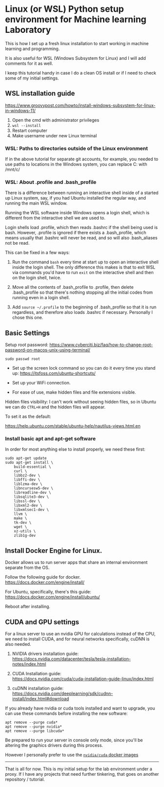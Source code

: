# Linux (or WSL) Python setup environment for Machine learning Laboratory

This is how I set up a fresh linux installation to start working in machine learning and programming. 

It is also useful for WSL (Windows Subsystem for Linux) and I will add comments for it as well.

I keep this tutorial handy in case I do a clean OS install or if I need to check some of my initial settings.


## WSL installation guide

https://www.groovypost.com/howto/install-windows-subsystem-for-linux-in-windows-11/

1. Open the cmd with administrator privileges
2. `wsl --install`
3. Restart computer
4. Make username under new Linux terminal


### WSL: Paths to directories outside of the Linux environment

If in the above tutorial for separate git accounts, for example, you needed to use paths to locations in the Windows system, you can replace C: with /mnt/c/


### WSL: About .profile and .bash_profile

There is a difference between running an interactive shell inside of a started up Linux system, say, if you had Ubuntu installed the regular way, and running the main WSL window. 

Running the WSL software inside Windows opens a login shell, which is different from the interactive shell we are used to.

Login shells load .profile, which then reads .bashrc if the shell being used is bash. However, .profile is ignored if there exists a .bash_profile, which means usually that .bashrc will never be read, and so will also .bash_aliases not be read.

This can be fixed in a few ways:

1. Run the command `bash` every time at start up to open an interactive shell inside the login shell. The only difference this makes is that to exit WSL via commands you'd have to run `exit` on the interactive shell and then on the login shell, twice.

2. Move all the contents of .bash_profile to .profile, then delete .bash_profile so that there's nothing stopping all the initial codes from running even in a login shell.

3. Add `source ~/.profile` to the beginning of .bash_profile so that it is run regardless, and therefore also loads .bashrc if necessary. Personally I chose this one.


## Basic Settings

Setup root password:
https://www.cyberciti.biz/faq/how-to-change-root-password-on-macos-unix-using-terminal/

```
sudo passwd root
```

- Set up the screen lock command so you can do it every time you stand up:
https://itsfoss.com/ubuntu-shortcuts/

- Set up your WiFi connection.
- For ease of use, make hidden files and file extensions visible.

Hidden files visibility:
I can't work without seeing hidden files, so in Ubuntu we can do `CTRL+H` and the hidden files will appear. 

To set it as the default:

https://help.ubuntu.com/stable/ubuntu-help/nautilus-views.html.en


### Install basic apt and apt-get software

In order for most anything else to install properly, we need these first:

```
sudo apt-get update
sudo apt-get install \
    build-essential \
    curl \
    libbz2-dev \
    libffi-dev \
    liblzma-dev \
    libncursesw5-dev \
    libreadline-dev \
    libsqlite3-dev \
    libssl-dev \
    libxml2-dev \
    libxmlsec1-dev \
    llvm \
    make \
    tk-dev \
    wget \
    xz-utils \
    zlib1g-dev
```



## Install Docker Engine for Linux.

Docker allows us to run server apps that share an internal environment separate from the OS.

Follow the following guide for docker.
https://docs.docker.com/engine/install/

For Ubuntu, specifically, there's this guide:
https://docs.docker.com/engine/install/ubuntu/

Reboot after installing.



## CUDA and GPU settings

For a linux server to use an nvidia GPU for calculations instead of the CPU, we need to install CUDA, and for neural networks specifically, cuDNN is also needed.

1. NVIDIA drivers installation guide:  
    https://docs.nvidia.com/datacenter/tesla/tesla-installation-notes/index.html


2. CUDA Installation guide:  
    https://docs.nvidia.com/cuda/cuda-installation-guide-linux/index.html

3. cuDNN installation guide:  
    https://docs.nvidia.com/deeplearning/sdk/cudnn-install/index.html#download

If you already have nvidia or cuda tools installed and want to upgrade, you can use these commands before installing the new software:

```
apt remove --purge cuda*
apt remove --purge nvidia*
apt remove --purge libcuda*
```

Be prepared to run your server in console only mode, since you'll be altering the graphics drivers during this process.

However I personally prefer to use the [`nvidia/cuda` docker images](https://hub.docker.com/r/nvidia/cuda)

---

That is all for now. This is my initial setup for the lab environment under a proxy. If I have any projects that need further tinkering, that goes on another repository / tutorial.

